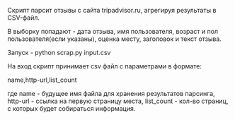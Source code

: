 Скрипт парсит отзывы с сайта tripadvisor.ru, агрегируя результаты в CSV-файл.

В выборку попадают - дата отзыва, имя пользователя, возраст и пол пользователя(если указаны), оценка месту, заголовок и текст отзыва.

Запуск - python scrap.py input.csv

На вход скрипт принимает csv файл с параметрами в формате:

name,http-url,list_count

где name - будущее имя файла для хранения результатов парсинга, http-url - ссылка на первую страницу места, list_count - кол-во страниц, с которых будет собираться информация.
